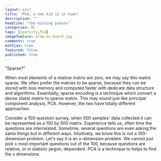 ```yaml
---
layout: post
title: "PCA, a new kid is in town"
description: ""
headline: "the missing pieces"
categories: ML
tags: [sparsity,PCA]
imagefeature: draw-on-board.jpg
comments: true
mathjax: true
featured: false
published: true
---
```


"Sparse?"


When most elements of a relative matrix are zero, we may say this matrix sparse. We often prefer the matries to be sparse, because they can be stored with less memory and computed faster with dedicate data structure and algorithms. Essentially, sparse encoding is a technique which convert a dense (data) matrix to sparse matrix. This may sound just like principal component analysis, PCA. However, the two have totally different approaches. 


Consider a 100-question survey, when 500 samples' data collected it can be represented as a 100 by 500 matrix. Experience tells us, often time the questions are interrelated. Sometime, several questions are even asking the same things but in different ways. Intuitively, we know this is not a 100-dimension problem. Let's say it is an x-dimension problem. We cannot just pick x most important questions out of the 100, because questions are relative, or in statistic jargon, dependent. PCA is a technique to helps to find the x dimensions.


